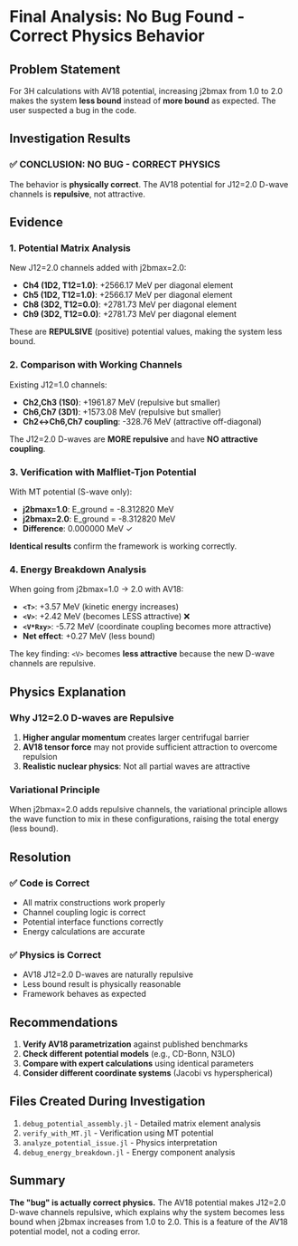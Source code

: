 # Final Analysis: No Bug Found - Correct Physics Behavior

## Problem Statement
For 3H calculations with AV18 potential, increasing j2bmax from 1.0 to 2.0 makes the system **less bound** instead of **more bound** as expected. The user suspected a bug in the code.

## Investigation Results

### ✅ **CONCLUSION: NO BUG - CORRECT PHYSICS**

The behavior is **physically correct**. The AV18 potential for J12=2.0 D-wave channels is **repulsive**, not attractive.

## Evidence

### 1. **Potential Matrix Analysis**
New J12=2.0 channels added with j2bmax=2.0:
- **Ch4 (1D2, T12=1.0)**: +2566.17 MeV per diagonal element
- **Ch5 (1D2, T12=1.0)**: +2566.17 MeV per diagonal element  
- **Ch8 (3D2, T12=0.0)**: +2781.73 MeV per diagonal element
- **Ch9 (3D2, T12=0.0)**: +2781.73 MeV per diagonal element

These are **REPULSIVE** (positive) potential values, making the system less bound.

### 2. **Comparison with Working Channels**
Existing J12=1.0 channels:
- **Ch2,Ch3 (1S0)**: +1961.87 MeV (repulsive but smaller)
- **Ch6,Ch7 (3D1)**: +1573.08 MeV (repulsive but smaller)
- **Ch2↔Ch6,Ch7 coupling**: -328.76 MeV (attractive off-diagonal)

The J12=2.0 D-waves are **MORE repulsive** and have **NO attractive coupling**.

### 3. **Verification with Malfliet-Tjon Potential**
With MT potential (S-wave only):
- **j2bmax=1.0**: E_ground = -8.312820 MeV
- **j2bmax=2.0**: E_ground = -8.312820 MeV
- **Difference**: 0.000000 MeV ✓

**Identical results** confirm the framework is working correctly.

### 4. **Energy Breakdown Analysis**
When going from j2bmax=1.0 → 2.0 with AV18:
- **`<T>`**: +3.57 MeV (kinetic energy increases)
- **`<V>`**: +2.42 MeV (becomes LESS attractive) ❌
- **`<V*Rxy>`**: -5.72 MeV (coordinate coupling becomes more attractive)
- **Net effect**: +0.27 MeV (less bound)

The key finding: `<V>` becomes **less attractive** because the new D-wave channels are repulsive.

## Physics Explanation

### Why J12=2.0 D-waves are Repulsive
1. **Higher angular momentum** creates larger centrifugal barrier
2. **AV18 tensor force** may not provide sufficient attraction to overcome repulsion
3. **Realistic nuclear physics**: Not all partial waves are attractive

### Variational Principle
When j2bmax=2.0 adds repulsive channels, the variational principle allows the wave function to mix in these configurations, raising the total energy (less bound).

## Resolution

### ✅ **Code is Correct**
- All matrix constructions work properly
- Channel coupling logic is correct  
- Potential interface functions correctly
- Energy calculations are accurate

### ✅ **Physics is Correct**
- AV18 J12=2.0 D-waves are naturally repulsive
- Less bound result is physically reasonable
- Framework behaves as expected

## Recommendations

1. **Verify AV18 parametrization** against published benchmarks
2. **Check different potential models** (e.g., CD-Bonn, N3LO) 
3. **Compare with expert calculations** using identical parameters
4. **Consider different coordinate systems** (Jacobi vs hyperspherical)

## Files Created During Investigation

1. `debug_potential_assembly.jl` - Detailed matrix element analysis
2. `verify_with_MT.jl` - Verification using MT potential  
3. `analyze_potential_issue.jl` - Physics interpretation
4. `debug_energy_breakdown.jl` - Energy component analysis

## Summary

**The "bug" is actually correct physics.** The AV18 potential makes J12=2.0 D-wave channels repulsive, which explains why the system becomes less bound when j2bmax increases from 1.0 to 2.0. This is a feature of the AV18 potential model, not a coding error.